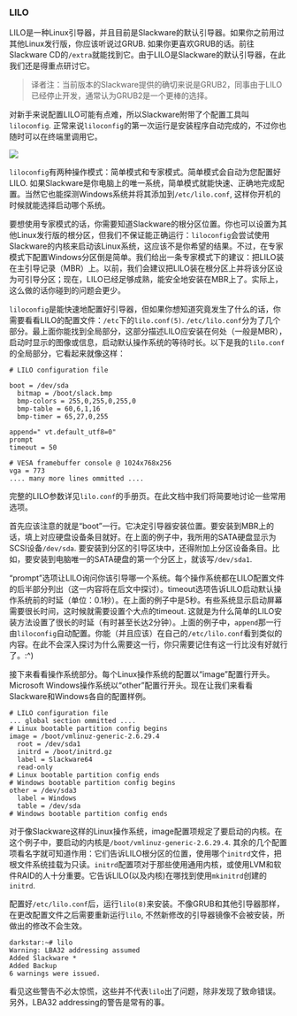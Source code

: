 ### LILO

LILO是一种Linux引导器，并且目前是Slackware的默认引导器。如果你之前用过其他Linux发行版，你应该听说过GRUB. 如果你更喜欢GRUB的话。前往Slackware CD的`/extra`就能找到它。由于LILO是Slackware的默认引导器，在此我们还是得重点研讨它。

> 译者注：当前版本的Slackware提供的确切来说是GRUB2，同事由于LILO已经停止开发，通常认为GRUB2是一个更棒的选择。

对新手来说配置LILO可能有点难，所以Slackware附带了个配置工具叫`liloconfig`. 正常来说`liloconfig`的第一次运行是安装程序自动完成的，不过你也随时可以在终端里调用它。

![ ](http://slackbook.org/beta/png/setup-lilo.png)

`liloconfig`有两种操作模式：简单模式和专家模式。简单模式会自动为您配置好LILO. 如果Slackware是你电脑上的唯一系统，简单模式就能快速、正确地完成配置。当然它也能探测Windows系统并将其添加到`/etc/lilo.conf`, 这样你开机的时候就能选择启动哪个系统。

要想使用专家模式的话，你需要知道Slackware的根分区位置。你也可以设置为其他Linux发行版的根分区，但我们不保证能正确运行：`liloconfig`会尝试使用Slackware的内核来启动该Linux系统，这应该不是你希望的结果。不过，在专家模式下配置Windows分区倒是简单。我们给出一条专家模式下的建议：把LILO装在主引导记录（MBR）上。以前，我们会建议把LILO装在根分区上并将该分区设为可引导分区；现在，LILO已经足够成熟，能安全地安装在MBR上了。实际上，这么做的话你碰到的问题会更少。

`liloconfig`是能快速地配置好引导器，但如果你想知道究竟发生了什么的话，你需要看看LILO的配置文件：`/etc`下的`lilo.conf(5)`. `/etc/lilo.conf`分为了几个部分。最上面你能找到全局部分，这部分描述LILO应安装在何处（一般是MBR），启动时显示的图像或信息，启动默认操作系统的等待时长。以下是我的`lilo.conf`的全局部分，它看起来就像这样：

```
# LILO configuration file

boot = /dev/sda
  bitmap = /boot/slack.bmp
  bmp-colors = 255,0,255,0,255,0
  bmp-table = 60,6,1,16
  bmp-timer = 65,27,0,255

append=" vt.default_utf8=0"
prompt
timeout = 50

# VESA framebuffer console @ 1024x768x256
vga = 773
.... many more lines ommitted ....
```

完整的LILO参数详见`lilo.conf`的手册页。在此文档中我们将简要地讨论一些常用选项。

首先应该注意的就是“boot”一行。它决定引导器安装位置。要安装到MBR上的话，填上对应硬盘设备条目就好。在上面的例子中，我所用的SATA硬盘显示为SCSI设备`/dev/sda`. 要安装到分区的引导区块中，还得附加上分区设备条目。比如，要安装到电脑唯一的SATA硬盘的第一个分区上，就该写`/dev/sda1`.

“prompt”选项让LILO询问你该引导哪一个系统。每个操作系统都在LILO配置文件的后半部分列出（这一内容将在后文中探讨）。timeout选项告诉LILO启动默认操作系统前的时延（单位：0.1秒）。在上面的例子中是5秒。有些系统显示启动屏幕需要很长时间，这时候就需要设置个大点的timeout. 这就是为什么简单的LILO安装方法设置了很长的时延（有时甚至长达2分钟）。上面的例子中，`append`那一行由`liloconfig`自动配置。你能（并且应该）在自己的`/etc/lilo.conf`看到类似的内容。在此不会深入探讨为什么需要这一行，你只需要记住有这一行比没有好就行了。:^)

接下来看看操作系统部分。每个Linux操作系统的配置以“image”配置行开头。Microsoft Windows操作系统以“other”配置行开头。现在让我们来看看Slackware和Windows各自的配置样例。

```
# LILO configuration file
... global section ommitted ....
# Linux bootable partition config begins
image = /boot/vmlinuz-generic-2.6.29.4
  root = /dev/sda1
  initrd = /boot/initrd.gz
  label = Slackware64
  read-only
# Linux bootable partition config ends
# Windows bootable partition config begins
other = /dev/sda3
  label = Windows
  table = /dev/sda
# Windows bootable partition config ends
```

对于像Slackware这样的Linux操作系统，image配置项规定了要启动的内核。在这个例子中，要启动的内核是`/boot/vmlinuz-generic-2.6.29.4`. 其余的几个配置项看名字就可知道作用：它们告诉LILO根分区的位置，使用哪个`initrd`文件，把根文件系统挂载为只读。`initrd`配置项对于那些使用通用内核，或使用LVM和软件RAID的人十分重要。它告诉LILO(以及内核)在哪找到使用`mkinitrd`创建的`initrd`.

配置好`/etc/lilo.conf`后，运行`lilo(8)`来安装。不像GRUB和其他引导器那样，在更改配置文件之后需要重新运行`lilo`, 不然新修改的引导器镜像不会被安装，所做出的修改不会生效。

```
darkstar:~# lilo
Warning: LBA32 addressing assumed
Added Slackware *
Added Backup
6 warnings were issued.
```

看见这些警告不必太惊慌，这些并不代表`lilo`出了问题，除非发现了致命错误。另外，LBA32 addressing的警告是常有的事。

